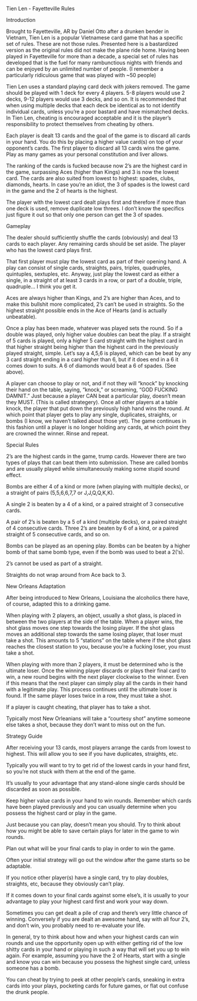 Tien Len - Fayetteville Rules


Introduction


Brought to Fayetteville, AR by Daniel Otto after a drunken bender in Vietnam, Tien Len is a popular Vietnamese card game that has a specific set of rules. These are not those rules. Presented here is a bastardized version as the original rules did not make the plane ride home. Having been played in Fayetteville for more than a decade, a special set of rules has developed that is the fuel for many rambunctious nights with friends and can be enjoyed by an unlimited number of people. (I remember a particularly ridiculous game that was played with ~50 people)


Tien Len uses a standard playing card deck with jokers removed. The game should be played with 1 deck for every 4 players.  5-8 players would use 2 decks, 9-12 players would use 3 decks, and so on. It is recommended that when using multiple decks that each deck be identical as to not identify individual cards, unless you’re a poor bastard and have mismatched decks. In Tien Len, cheating is encouraged acceptable and it is the player’s responsibility to protect themselves from cheating by others. 


Each player is dealt 13 cards and the goal of the game is to discard all cards in your hand. You do this by placing a higher value card(s) on top of your opponent’s cards. The first player to discard all 13 cards wins the game. Play as many games as your personal constitution and liver allows. 


The ranking of the cards is fucked because now 2’s are the highest card in the game, surpassing Aces (higher than Kings) and 3 is now the lowest card. The cards are also suited from lowest to highest: spades, clubs, diamonds, hearts. In case you’re an idiot, the 3 of spades is the lowest card in the game and the 2 of hearts is the highest. 


The player with the lowest card dealt plays first and therefore if more than one deck is used, remove duplicate low threes. I don’t know the specifics just figure it out so that only one person can get the 3 of spades. 


Gameplay


The dealer should sufficiently shuffle the cards (obviously) and deal 13 cards to each player. Any remaining cards should be set aside. The player who has the lowest card plays first. 


That first player must play the lowest card as part of their opening hand. A play can consist of single cards, straights, pairs, triples, quadruples, quintuples, sextuples, etc. Anyway, just play the lowest card as either a single, in a straight of at least 3 cards in a row, or part of a double, triple, quadruple... I think you get it. 


Aces are always higher than Kings, and 2’s are higher than Aces, and to make this bullshit more complicated, 2’s can’t be used in straights. So the highest straight possible ends in the Ace of Hearts (and is actually unbeatable). 


Once a play has been made, whatever was played sets the round. So if a double was played, only higher value doubles can beat the play. If a straight of 5 cards is played, only a higher 5 card straight with the highest card in that higher straight being higher than the highest card in the previously played straight, simple. Let’s say a 4,5,6 is played, which can be beat by any 3 card straight ending in a card higher than 6, but if it does end in a 6 it comes down to suits. A 6 of diamonds would beat a 6 of spades. (See above). 


A player can choose to play or not, and if not they will “knock” by knocking their hand on the table, saying, “knock,” or screaming, “GOD FUCKING DAMNIT.”  Just because a player CAN beat a particular play, doesn’t mean they MUST. (This is called strategery). Once all other players at a table knock, the player that put down the previously high hand wins the round. At which point that player gets to play any single, duplicates, straights, or bombs (I know, we haven’t talked about those yet). The game continues in this fashion until a player is no longer holding any cards, at which point they are crowned the winner. Rinse and repeat. 


Special Rules


2’s are the highest cards in the game, trump cards. However there are two types of plays that can beat them into submission. These are called bombs and are usually played while simultaneously making some stupid sound effect. 


Bombs are either 4 of a kind or more (when playing with multiple decks), or a straight of pairs (5,5,6,6,7,7 or J,J,Q,Q,K,K). 


A single 2 is beaten by a 4 of a kind, or a paired straight of 3 consecutive cards. 


A pair of 2’s is beaten by a 5 of a kind (multiple decks), or a paired straight of 4 consecutive cards. Three 2’s are beaten by 6 of a kind, or a paired straight of 5 consecutive cards, and so on. 


Bombs can be played as an opening play. Bombs can be beaten by a higher bomb of that same bomb type, even if the bomb was used to beat a 2(‘s). 


2’s cannot be used as part of a straight. 


Straights do not wrap around from Ace back to 3. 


New Orleans Adaptation


After being introduced to New Orleans, Louisiana the alcoholics there have, of course, adapted this to a drinking game. 


When playing with 2 players, an object, usually a shot glass, is placed in between the two players at the side of the table. When a player wins, the shot glass moves one step towards the losing player. If the shot glass moves an additional step towards the same losing player, that loser must take a shot. This amounts to 5 “stations” on the table where if the shot glass reaches the closest station to you, because you’re a fucking loser, you must take a shot. 


When playing with more than 2 players, it must be determined who is the ultimate loser. Once the winning player discards or plays their final card to win, a new round begins with the next player clockwise to the winner. Even if this means that the next player can simply play all the cards in their hand with a legitimate play. This process continues until the ultimate loser is found. If the same player loses twice in a row, they must take a shot. 


If a player is caught cheating, that player has to take a shot. 


Typically most New Orleanians will take a “courtesy shot” anytime someone else takes a shot, because they don’t want to miss out on the fun. 


Strategy Guide


After receiving your 13 cards, most players arrange the cards from lowest to highest. This will allow you to see if you have duplicates, straights, etc. 


Typically you will want to try to get rid of the lowest cards in your hand first, so you’re not stuck with them at the end of the game. 


It’s usually to your advantage that any stand-alone single cards should be discarded as soon as possible. 


Keep higher value cards in your hand to win rounds.  Remember which cards have been played previously and you can usually determine when you possess the highest card or play in the game. 


Just because you can play, doesn’t mean you should. Try to think about how you might be able to save certain plays for later in the game to win rounds. 


Plan out what will be your final cards to play in order to win the game. 


Often your initial strategy will go out the window after the game starts so be adaptable. 


If you notice other player(s) have a single card, try to play doubles, straights, etc, because they obviously can’t play. 


If it comes down to your final cards against some else’s, it is usually to your advantage to play your highest card first and work your way down. 


Sometimes you can get dealt a pile of crap and there’s very little chance of winning. Conversely if you are dealt an awesome hand, say with all four 2’s, and don’t win, you probably need to re-evaluate your life. 


In general, try to think about how and when your highest cards can win rounds and use the opportunity open up with either getting rid of the low shitty cards in your hand or playing in such a way that will set you up to win again. For example, assuming you have the 2 of Hearts, start with a single and know you can win because you possess the highest single card, unless someone has a bomb. 


You can cheat by trying to peek at other people’s cards, sneaking in extra cards into your plays, pocketing cards for future games, or flat out confuse the drunk people. 
